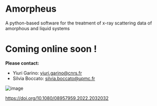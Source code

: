 # Amorpheus
A python-based software for the treatment of x-ray scattering data of amorphous and liquid systems

# Coming online soon !

**Please contact:**
- Yiuri Garino: yiuri.garino@cnrs.fr 
- Silvia Boccato: silvia.boccato@upmc.fr

![image](https://user-images.githubusercontent.com/98404691/151005378-6cbb297d-239b-40a8-94bb-c2b52a69921f.png)

https://doi.org/10.1080/08957959.2022.2032032
